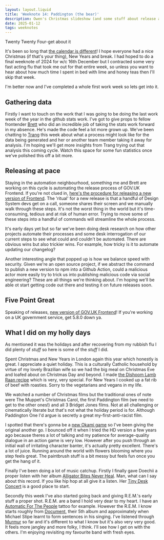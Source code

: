 ```yaml
---
layout: layout.liquid
title: 'Weeknote 14: Paddington (the bear)'
description: Owen's Christmas slideshow (and some stuff about release automation)
date: 2025-01-12
tags: weeknotes
---
```


Twenty Twenty Four-get about it

It's been so long that [the calendar is different](https://www.youtube.com/watch?v=NSgHGFuPNus)! I hope everyone had a nice Christmas (if that's your thing), New Years and break. I had hoped to do a final weeknote of 2024 for w/c 16th December but I contracted some very fast acting flu that took me out for that entire week, so unless you want to hear about how much time I spent in bed with lime and honey teas then I'll skip that week.

I'm better now and I've completed a whole first work week so lets get into it.

## Gathering data

Firstly I want to touch on the work that I was going to be doing the last work week of the year in the github stats work. I've got to give props to fellow frontender [Brett](https://github.com/domoscargin) who did an incredible job of taking the stats work forward in my absence. He's made the code feel a lot more grown up. We've been chatting to [Trang](https://gds.blog.gov.uk/author/trang-erskine/) this week about what a process might look like for the data being generated and her or another team member taking it away for analysis. I'm hoping we'll get more insights from Trang trying out that analysis this coming cycle. Watch this space for some fun statistics once we've polished this off a bit more.

## Releasing at pace

Staying in the automation neighbourhood, something me and Brett are working on this cycle is automating the release process of GOV.UK Frontend. If you're not clued in, [here's the procedure for releasing a new version of Frontend](https://github.com/alphagov/govuk-frontend/blob/main/docs/releasing/publishing.md). The 'ritual' for a new release is that a handful of Design System devs get on a call, someone shares their screen and we manually walk through these steps. It's not the worst thing in the world but it's time-consuming, tedious and at risk of human error. Trying to move some of these steps into a handful of commands will streamline the whole process.

It's early days yet but so far we've been doing desk research on how other projects automate their processes and some desk interrogation of our current steps to see what could and couldn't be automated. There are obvious wins but also trickier wins. For example, how tricky is it to automate updating our changelog?

Another interesting angle that popped up is how we balance speed with security. Given we're an open source project, if we abstract the command to publish a new version to npm into a Github Action, could a malicious actor more easily try to trick us into publishing malicious code via social engineering? These are all things we're thinking about. I'm hoping we'll be able ot start getting code out there and testing it on future releases soon.

## Five Point Great

Speaking of releases, [new version of GOV.UK Frontend](https://github.com/alphagov/govuk-frontend/releases/tag/v5.8.0)! If you're working on a UK government service, get 5.8.0 down ya.

## What I did on my holly days

As mentioned it was the holidays and after recovering from my rubbish flu I did plenty of _stuff_ so here is some of the _stuff_ I did.

Spent Christmas and New Years in London again this year which honestly is great. I appreciate a quiet holiday. This is a culturally Catholic household by virtue of my lovely Brazilian wife so we had the big meal on Christmas Eve and loafed about on Christmas Day and beyond. I made [the Dishoom Lamb Raan recipe](https://www.dishoom.com/journal/recipes/dishooms-lamb-raan-recipe/) which is very, very special. For New Years I cooked up a fat rib of beef with roasties. Sorry to the vegetarians and vegans in my life.

We watched a number of Christmas films but the traditional ones of note were The Muppet's Christmas Carol, the first Paddington film (we need to get to the other ones!) and all 3 Bridget Jones films. Not at all challenging or cinematically literate but that's not what the holiday period is for. Although Paddington One I'd argue is secretly a great my-first-anti-racist film.

I spotted that there's gonna be a [new Okami game](https://www.youtube.com/watch?v=mSoZgCCxyQc) so I've been giving the original another go. I bounced off it when I tried the HD version a few years ago because theres a lot of talking and my patience for average-quality dialogue in an action game is very low. However after you push through an initial wall of irritating character banter, it's actually pretty excellent. There's a lot of juice. Running around the world with flowers blooming where you step feels great. The paintbrush stuff is a bit messy but feels fun once you get the hang of it. 

Finally I've been doing a lot of music catchup. Firstly I finally gave Doechii a proper listen with her album [Alligator Bites Never Heal](https://en.wikipedia.org/wiki/Alligator_Bites_Never_Heal). Man, what can I say about this record. If you like hip hop at all give it a listen. Her [Tiny Desk Concert](https://www.youtube.com/watch?v=-91vymvIH0c) is a good place to start.

Secondly this week I've also started going back and giving R.E.M.'s early stuff a proper shot. R.E.M. are a band I hold very dear to my heart. I have an [Automatic For The People](https://en.wikipedia.org/wiki/Automatic_for_the_People) tattoo for example. However the R.E.M. I know starts roughly from [Document](https://en.wikipedia.org/wiki/Document_(album)), their 5th album and approximately when Michael Stipe learnt to form sentences in his singing. I've listened through [Murmur](https://en.wikipedia.org/wiki/Murmur_(album)) so far and it's different to what I know but it's also very very good. It feels more jangley and more folky, I think. I'll see how I get on with the others. I'm enjoying revisiting my favourite band with fresh eyes.
